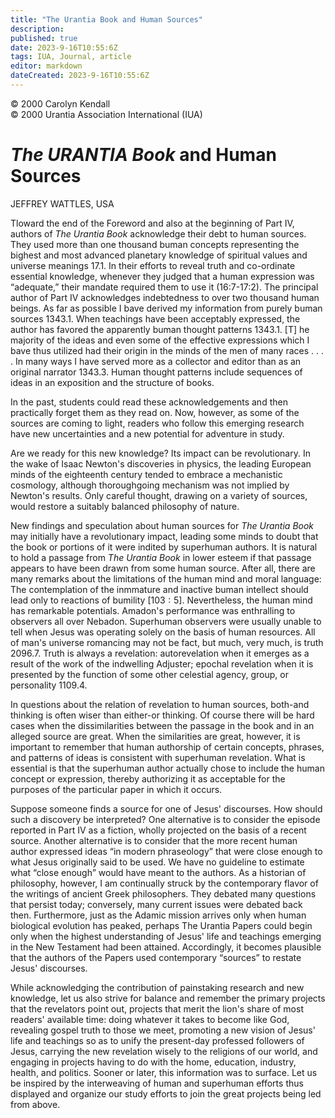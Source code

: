 ```yaml
---
title: "The Urantia Book and Human Sources"
description: 
published: true
date: 2023-9-16T10:55:6Z
tags: IUA, Journal, article
editor: markdown
dateCreated: 2023-9-16T10:55:6Z
---
```


<p class="v-card v-sheet theme--light grey lighten-3 px-2">© 2000 Carolyn Kendall<br>© 2000 Urantia Association International (IUA)</p>




# _The URANTIA Book_ and Human Sources 

JEFFREY WATTLES, USA

Tloward the end of the Foreword and also at the beginning of Part IV, authors of _The Urantia Book_ acknowledge their debt to human sources. They used more than one thousand buman concepts representing the bighest and most advanced planetary knowledge of spiritual values and universe meanings 17.1. In their efforts to reveal truth and co-ordinate essential knowledge, whenever they judged that a human expression was “adequate,” their mandate required them to use it (16:7-17:2). The principal author of Part IV acknowledges indebtedness to over two thousand human beings. As far as possible I bave derived my information from purely buman sources 1343.1. When teachings have been acceptably expressed, the author has favored the apparently buman thought patterns 1343.1. [T] he majority of the ideas and even some of the effective expressions which I bave thus utilized had their origin in the minds of the men of many races . . . . In many ways I have served more as a collector and editor than as an original narrator 1343.3. Human thought patterns include sequences of ideas in an exposition and the structure of books.

In the past, students could read these acknowledgements and then practically forget them as they read on. Now, however, as some of the sources are coming to light, readers who follow this emerging research have new uncertainties and a new potential for adventure in study.

Are we ready for this new knowledge? Its impact can be revolutionary. In the wake of Isaac Newton's discoveries in physics, the leading European minds of the eighteenth century tended to embrace a mechanistic cosmology, although thoroughgoing mechanism was not implied by Newton's results. Only careful thought, drawing on a variety of sources, would restore a suitably balanced philosophy of nature.

New findings and speculation about human sources for _The Urantia Book_ may initially have a revolutionary impact, leading some minds to doubt that the book or portions of it were indited by superhuman authors. It is natural to hold a passage from _The Urantia Book_ in lower esteem if that passage appears to have been drawn from some human source. After all, there are many remarks about the limitations of the human mind and moral language: The contemplation of the inmmature and inactive buman intellect should lead only to reactions of bumility $[103: 5]$.
Nevertheless, the human mind has remarkable potentials. Amadon's performance was enthralling to observers all over Nebadon. Superhuman observers were usually unable to tell when Jesus was operating solely on the basis of human resources. All of man's universe romancing may not be fact, but much, very much, is truth 2096.7. Truth is always a revelation: autorevelation when it emerges as a result of the work of the indwelling Adjuster; epochal revelation when it is presented by the function of some other celestial agency, group, or personality 1109.4.

In questions about the relation of revelation to human sources, both-and thinking is often wiser than either-or thinking. Of course there will be hard cases when the dissimilarities between the passage in the book and in an alleged source are great. When the similarities are great, however, it is important to remember that human authorship of certain concepts, phrases, and patterns of ideas is consistent with superhuman revelation. What is essential is that the superhuman author actually chose to include the human concept or expression, thereby authorizing it as acceptable for the purposes of the particular paper in which it occurs.

Suppose someone finds a source for one of Jesus' discourses. How should such a discovery be interpreted? One alternative is to consider the episode reported in Part IV as a fiction, wholly projected on the basis of a recent source. Another alternative is to consider that the more recent human author expressed ideas “in modern phraseology” that were close enough to what Jesus originally said to be used. We have no guideline to estimate what “close enough” would have meant to the authors. As a historian of philosophy, however, I am continually struck by the contemporary flavor of the writings of ancient Greek philosophers. They debated many questions that persist today; conversely, many current issues were debated back then. Furthermore, just as the Adamic mission arrives only when human biological evolution has peaked, perhaps The Urantia Papers could begin only when the highest understanding of Jesus' life and teachings emerging in the New Testament had been attained. Accordingly, it becomes plausible that the authors of the Papers used contemporary “sources” to restate Jesus' discourses.

While acknowledging the contribution of painstaking research and new knowledge, let us also strive for balance and remember the primary projects that the revelators point out, projects that merit the lion's share of most readers' available time: doing whatever it takes to become like God, revealing gospel truth to those we meet, promoting a new vision of Jesus' life and teachings so as to unify the present-day professed followers of Jesus, carrying the new revelation wisely to the religions of our world, and engaging in projects having to do with the home, education, industry, health, and politics. Sooner or later, this information was to surface. Let us be inspired by the interweaving of human and superhuman efforts thus displayed and organize our study efforts to join the great projects being led from above.